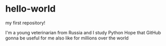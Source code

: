 # hello-world
my first repository!

I'm a young veterinarian from Russia and I study Python
Hope that GitHub gonna be useful for me also like for millions over the world

